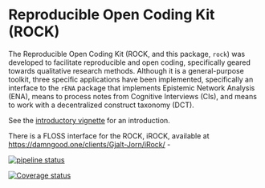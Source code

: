 # Reproducible Open Coding Kit (ROCK)

The Reproducible Open Coding Kit (ROCK, and this package, `rock`)
was developed to facilitate reproducible and open coding, specifically
geared towards qualitative research methods. Although it is a
general-purpose toolkit, three specific applications have been
implemented, specifically an interface to the `rENA` package that
implements Epistemic Network Analysis (ENA), means to process notes
from Cognitive Interviews (CIs), and means to work with a decentralized
construct taxonomy (DCT).

See the [introductory vignette](https://r-packages.gitlab.io/rock/articles/introduction_to_rock.html) for an introduction.

There is a FLOSS interface for the ROCK, iROCK, available at https://damngood.one/clients/Gjalt-Jorn/iRock/ - 

<!-- [![Travis build status](https://travis-ci.org/Matherion/rock.svg?branch=master)](https://travis-ci.org/Matherion/rock) -->

[![pipeline status](https://gitlab.com/r-packages/rock/badges/master/pipeline.svg)](https://gitlab.com/r-packages/rock/commits/master)
 
[![Coverage status](https://codecov.io/gl/r-packages/rock/branch/master/graph/badge.svg)](https://codecov.io/gl/r-packages/rock?branch=master)

